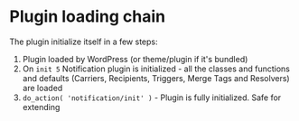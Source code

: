 # Plugin loading chain

The plugin initialize itself in a few steps:

1. Plugin loaded by WordPress \(or theme/plugin if it's bundled\)
2. On `init 5` Notification plugin is initialized - all the classes and functions and defaults \(Carriers, Recipients, Triggers, Merge Tags and Resolvers\) are loaded 
3. `do_action( 'notification/init' )` - Plugin is fully initialized. Safe for extending



